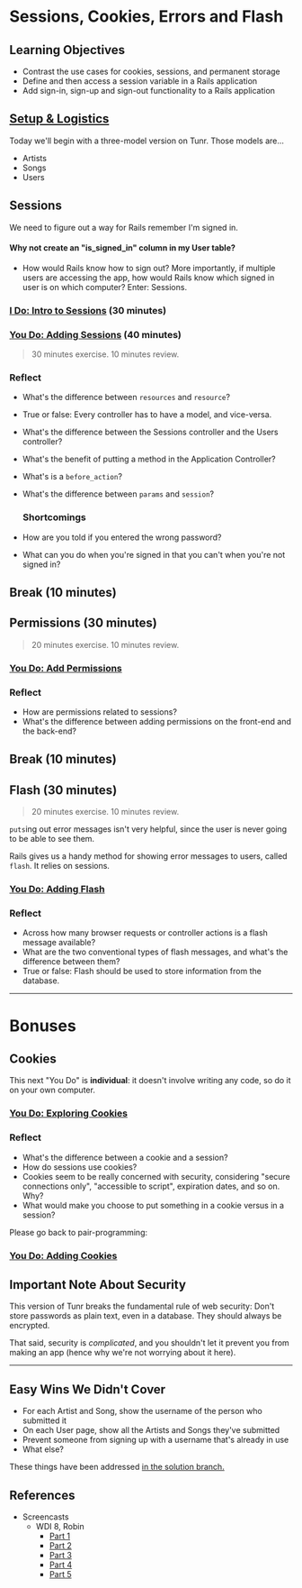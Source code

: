 # Sessions, Cookies, Errors and Flash

## Learning Objectives

- Contrast the use cases for cookies, sessions, and permanent storage
- Define and then access a session variable in a Rails application
- Add sign-in, sign-up and sign-out functionality to a Rails application

## [Setup & Logistics](setup.md)

Today we'll begin with a three-model version on Tunr. Those models are...
- Artists
- Songs
- Users

## Sessions

We need to figure out a way for Rails remember I'm signed in.

#### Why not create an "is_signed_in" column in my User table?

- How would Rails know how to sign out? More importantly, if multiple users are accessing the app, how would Rails know which signed in user is on which computer? Enter: Sessions.

### [I Do: Intro to Sessions](sessions-intro.md) (30 minutes)

### [You Do: Adding Sessions](adding-sessions.md) (40 minutes)

> 30 minutes exercise. 10 minutes review.

### Reflect

- What's the difference between `resources` and `resource`?
- True or false: Every controller has to have a model, and vice-versa.
- What's the difference between the Sessions controller and the Users controller?
- What's the benefit of putting a method in the Application Controller?
- What's is a `before_action`?
- What's the difference between `params` and `session`?

  ### Shortcomings

- How are you told if you entered the wrong password?
- What can you do when you're signed in that you can't when you're not signed in?

## Break (10 minutes)

## Permissions (30 minutes)

> 20 minutes exercise. 10 minutes review.

### [You Do: Add Permissions](adding-permissions.md)

### Reflect

- How are permissions related to sessions?
- What's the difference between adding permissions on the front-end and the back-end?

## Break (10 minutes)

## Flash (30 minutes)

> 20 minutes exercise. 10 minutes review.

`puts`ing out error messages isn't very helpful, since the user is never going to be able to see them.

Rails gives us a handy method for showing error messages to users, called `flash`. It relies on sessions.

### [You Do: Adding Flash](adding-flash.md)

### Reflect

- Across how many browser requests or controller actions is a flash message available?
- What are the two conventional types of flash messages, and what's the difference between them?
- True or false: Flash should be used to store information from the database.

--------

# Bonuses

## Cookies

This next "You Do" is **individual**: it doesn't involve writing any code, so do it on your own computer.

### [You Do: Exploring Cookies](exploring-cookies.md)

### Reflect

- What's the difference between a cookie and a session?
- How do sessions use cookies?
- Cookies seem to be really concerned with security, considering "secure connections only", "accessible to script", expiration dates, and so on. Why?
- What would make you choose to put something in a cookie versus in a session?

Please go back to pair-programming:

### [You Do: Adding Cookies](adding-cookies.md)

## Important Note About Security

This version of Tunr breaks the fundamental rule of web security: Don't store passwords as plain text, even in a database. They should always be encrypted.

That said, security is *complicated*, and you shouldn't let it prevent you from making an app (hence why we're not worrying about it here).

--------

## Easy Wins We Didn't Cover

- For each Artist and Song, show the username of the person who submitted it
- On each User page, show all the Artists and Songs they've submitted
- Prevent someone from signing up with a username that's already in use
- What else?

These things have been addressed [in the solution branch.](https://github.com/ga-wdi-exercises/tunr_rails_users/pull/6)

## References

- Screencasts
  - WDI 8, Robin
    - [Part 1](https://youtu.be/3YK3qDwnkQ8)
    - [Part 2](https://youtu.be/w51DnoJUsLA)
    - [Part 3](https://youtu.be/YYEtEsFE9Mw)
    - [Part 4](https://youtu.be/N67YBiLkrSE)
    - [Part 5](https://youtu.be/3h34Guspvp8)
